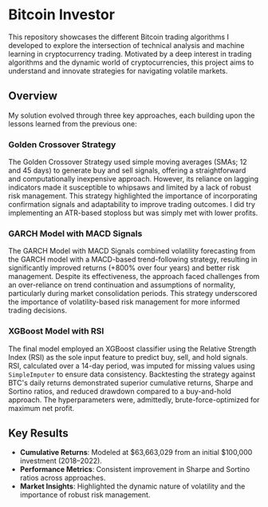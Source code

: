 # Bitcoin Investor

This repository showcases the different Bitcoin trading algorithms I developed to explore the intersection of technical analysis and machine learning in cryptocurrency trading. Motivated by a deep interest in trading algorithms and the dynamic world of cryptocurrencies, this project aims to understand and innovate strategies for navigating volatile markets.

## Overview

My solution evolved through three key approaches, each building upon the lessons learned from the previous one:

### Golden Crossover Strategy  
The Golden Crossover Strategy used simple moving averages (SMAs; 12 and 45 days) to generate buy and sell signals, offering a straightforward and computationally inexpensive approach. However, its reliance on lagging indicators made it susceptible to whipsaws and limited by a lack of robust risk management. This strategy highlighted the importance of incorporating confirmation signals and adaptability to improve trading outcomes. I did try implementing an ATR-based stoploss but was simply met with lower profits.

### GARCH Model with MACD Signals  
The GARCH Model with MACD Signals combined volatility forecasting from the GARCH model with a MACD-based trend-following strategy, resulting in significantly improved returns (+800% over four years) and better risk management. Despite its effectiveness, the approach faced challenges from an over-reliance on trend continuation and assumptions of normality, particularly during market consolidation periods. This strategy underscored the importance of volatility-based risk management for more informed trading decisions.

### XGBoost Model with RSI  
The final model employed an XGBoost classifier using the Relative Strength Index (RSI) as the sole input feature to predict buy, sell, and hold signals. RSI, calculated over a 14-day period, was imputed for missing values using `SimpleImputer` to ensure data consistency. Backtesting the strategy against BTC's daily returns demonstrated superior cumulative returns, Sharpe and Sortino ratios, and reduced drawdown compared to a buy-and-hold approach. The hyperparameters were, admittedly, brute-force-optimized for maximum net profit.

## Key Results

- **Cumulative Returns**: Modeled at $63,663,029 from an initial $100,000 investment (2018–2022).
- **Performance Metrics**: Consistent improvement in Sharpe and Sortino ratios across approaches.
- **Market Insights**: Highlighted the dynamic nature of volatility and the importance of robust risk management.
